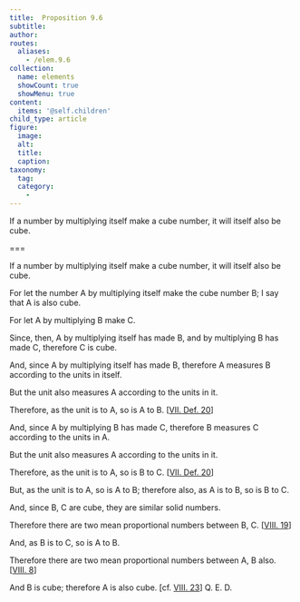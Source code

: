 ```yaml
---
title:  Proposition 9.6
subtitle: 
author:
routes:
  aliases:
    - /elem.9.6
collection:
  name: elements
  showCount: true
  showMenu: true
content:
  items: '@self.children'
child_type: article
figure:
  image:
  alt:
  title:
  caption:
taxonomy:
  tag:
  category:
    - 
---
```


<p>
       <hi rend="ital">If a number by multiplying itself make a cube number, it will itself also be cube.</hi>
      </p>

===

<p>
       <span class="ital">If a number by multiplying itself make a cube number, it will itself also be cube.</span>
      </p>

<p>For let the number <span class="ital">A</span> by multiplying itself make the cube number <span class="ital">B</span>; I say that <span class="ital">A</span> is also cube. 
      </p>

<p>For let <span class="ital">A</span> by multiplying <span class="ital">B</span> make <span class="ital">C</span>. </p>

<p>Since, then, <span class="ital">A</span> by multiplying itself has made <span class="ital">B</span>, and by multiplying <span class="ital">B</span> has made <span class="ital">C</span>, therefore <span class="ital">C</span> is cube. </p>

<p>And, since <span class="ital">A</span> by multiplying itself has made <span class="ital">B</span>, therefore <span class="ital">A</span> measures <span class="ital">B</span> according to the units in itself. </p>

<p>But the unit also measures <span class="ital">A</span> according to the units in it. </p>

<p>Therefore, as the unit is to <span class="ital">A</span>, so is <span class="ital">A</span> to <span class="ital">B</span>. [<a href="/elem.7.def.20">VII. Def. 20</a>] </p>

<p>And, since <span class="ital">A</span> by multiplying <span class="ital">B</span> has made <span class="ital">C</span>, therefore <span class="ital">B</span> measures <span class="ital">C</span> according to the units in <span class="ital">A</span>. </p>

<p>But the unit also measures <span class="ital">A</span> according to the units in it. <pb n="389"/></p>

<p>Therefore, as the unit is to <span class="ital">A</span>, so is <span class="ital">B</span> to <span class="ital">C</span>. [<a href="/elem.7.def.20">VII. Def. 20</a>] </p>

<p>But, as the unit is to <span class="ital">A</span>, so is <span class="ital">A</span> to <span class="ital">B</span>; therefore also, as <span class="ital">A</span> is to <span class="ital">B</span>, so is <span class="ital">B</span> to <span class="ital">C</span>. </p>

<p>And, since <span class="ital">B</span>, <span class="ital">C</span> are cube, they are similar solid numbers. </p>

<p>Therefore there are two mean proportional numbers between <span class="ital">B</span>, <span class="ital">C</span>. [<a href="/elem.8.19">VIII. 19</a>] </p>

<p>And, as <span class="ital">B</span> is to <span class="ital">C</span>, so is <span class="ital">A</span> to <span class="ital">B</span>. </p>

<p>Therefore there are two mean proportional numbers between <span class="ital">A</span>, <span class="ital">B</span> also. [<a href="/elem.8.8">VIII. 8</a>] </p>

<p>And <span class="ital">B</span> is cube; therefore <span class="ital">A</span> is also cube. [cf. <a href="/elem.8.23">VIII. 23</a>] Q. E. D.</p>
